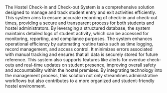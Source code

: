 The Hostel Check-in and Check-out System is a comprehensive solution designed to manage and track student entry and exit activities efficiently. This system aims to ensure accurate recording of check-in and check-out
times, providing a secure and transparent process for both students and hostel administrators. By leveraging a structured database, the system maintains detailed logs of student activity, which can be accessed for 
monitoring, reporting, and compliance purposes. 
The system enhances operational efficiency by automating routine tasks such as time logging, record management, and access control. It minimizes errors associated with manual tracking and ensures that all data is 
securely stored for future reference. This system also supports features like alerts for overdue check-outs and real-time updates on student presence, improving overall safety and accountability within the hostel 
premises. 
By integrating technology into the management process, this solution not only streamlines administrative workflows but also contributes to a more organized and student-friendly hostel environment. 
